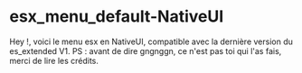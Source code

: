 # esx_menu_default-NativeUI
Hey !, voici le menu esx en NativeUI, compatible avec la dernière version du es_extended V1.
PS : avant de dire gngnggn, ce n'est pas toi qui l'as fais, merci de lire les crédits.
